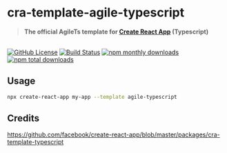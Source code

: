 # cra-template-agile-typescript

> **The official AgileTs template for [Create React App](https://github.com/facebook/create-react-app) (Typescript)**

 <br />

<a href="https://github.com/agile-ts/agile">
  <img src="https://img.shields.io/github/license/agile-ts/agile.svg?label=license&style=flat&colorA=293140&colorB=4a4872" alt="GitHub License"/></a>
<a href="https://github.com/agile-ts/agile/actions?query=workflow%3ARelease">
   <img src="https://github.com/agile-ts/agile/workflows/Release/badge.svg" alt="Build Status"/></a>
<a href="https://npm.im/@agile-ts/core">
  <img src="https://img.shields.io/npm/dm/cra-template-agile-typescript.svg?label=downloads&style=flat&colorA=293140&colorB=4a4872" alt="npm monthly downloads"/></a>
<a href="https://npm.im/@agile-ts/core">
  <img src="https://img.shields.io/npm/dt/cra-template-agile-typescript.svg?label=downloads&style=flat&colorA=293140&colorB=4a4872" alt="npm total downloads"/></a>


<br />

## Usage

```sh
npx create-react-app my-app --template agile-typescript
```

## Credits

https://github.com/facebook/create-react-app/blob/master/packages/cra-template-typescript